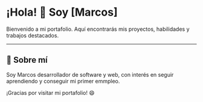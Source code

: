 # ¡Hola! 👋 Soy [Marcos]

Bienvenido a mi portafolio. Aquí encontrarás mis proyectos, habilidades y trabajos destacados.  

---

## 🚀 Sobre mí
Soy Marcos desarrollador de software y web, con interés en seguir aprendiendo y conseguir mi primer emmpleo.

¡Gracias por visitar mi portafolio! 😄
